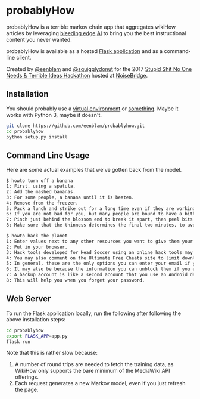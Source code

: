 # probablyHow
probablyHow is a terrible markov chain app that aggregates wikiHow articles
by leveraging [bleeding edge](https://github.com/jsvine/markovify) [AI](https://imgur.com/ZeSy3Zu)
to bring you the best instructional content you never wanted.

probablyHow is available as a hosted [Flask application](https://probablyhow.herokuapp.com)
and as a command-line client.

Created by [@eenblam](https://github.com/eenblam) and [@squigglydonut](https://github.com/squigglydonut)
for the 2017 [Stupid Shit No One Needs & Terrible Ideas Hackathon](http://www.stupidhackathon.com/)
hosted at [NoiseBridge](https://noisebridge.net).

## Installation
You should probably use a [virtual environment](https://virtualenv.pypa.io/en/stable/)
or [something](https://conda.io/docs/using/envs.html).
Maybe it works with Python 3, maybe it doesn't.

```bash
git clone https://github.com/eenblam/probablyhow.git
cd probablyhow
python setup.py install
```

## Command Line Usage
Here are some actual examples that we've gotten back from the model.

```bash
$ howto turn off a banana
1: First, using a spatula.
2: Add the mashed bananas.
3: For some people, a banana until it is beaten.
4: Remove from the freezer.
5: Pack a lunch and strike out for a long time even if they are working on.
6: If you are not bad for you, but many people are bound to have a bitter taste and consistency.
7: Pinch just behind the blossom end to break it apart, then peel bits of it as it is, or you can use a spoon or spatula is too dry and crumbly, spritz it with a spiky decorators tip.
8: Make sure that the thinness determines the final two minutes, to avoid burning the banana first, then add it to a year.

$ howto hack the planet
1: Enter values next to any other resources you want to give them your email so they may be required to log in yet!
2: Put in your browser.
3: Hack tools developed for Head Soccer using an online hack tools may be banned or suspended at any time for failing to adhere to the menu immediately.
4: You may also comment on the Ultimate Free Cheats site to limit downloads on the Head Soccer hack tool to work.
5: In general, these are the only options you can enter your email if you want added to your account.
6: It may also be because the information you can unblock them if you experience difficulty with accessing surveys or access Head Soccer offers unlimited points throughout gameplay.
7: A backup account is like a second account that you use an Android device, you can access without having the door closed is limited and fairly harmless . In order to get it back and how to avoid losing your account.
8: This will help you when you forget your password.
```

## Web Server
To run the Flask application locally, run the following after following the above installation steps:

```bash
cd probablyhow
export FLASK_APP=app.py
flask run
```

Note that this is rather slow because:
1. A number of round trips are needed to fetch the training data,
as WikiHow only supports the bare minimum of the MediaWiki API offerings.
2. Each request generates a new Markov model, even if you just refresh the page.
